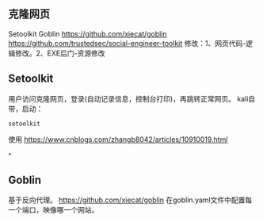 ## **克隆网页**
Setoolkit
Goblin
https://github.com/xiecat/goblin
https://github.com/trustedsec/social-engineer-toolkit
修改：1、网页代码-逻辑修改。2、EXE后门-资源修改

## **Setoolkit**
用户访问克隆网页，登录(自动记录信息，控制台打印)，再跳转正常网页。
kali自带，启动：
```
setoolkit
```
使用
<https://www.cnblogs.com/zhangb8042/articles/10910019.html>

^
## **Goblin**
基于反向代理。
<https://github.com/xiecat/goblin>
在goblin.yaml文件中配置每一个端口，映像哪一个网站。